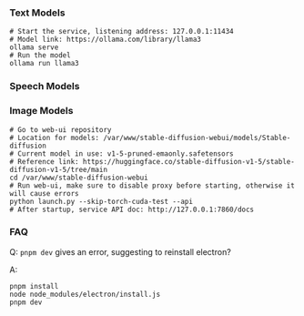 ### Text Models

```shell
# Start the service, listening address: 127.0.0.1:11434
# Model link: https://ollama.com/library/llama3
ollama serve
# Run the model
ollama run llama3
```

### Speech Models

### Image Models

```shell
# Go to web-ui repository
# Location for models: /var/www/stable-diffusion-webui/models/Stable-diffusion
# Current model in use: v1-5-pruned-emaonly.safetensors
# Reference link: https://huggingface.co/stable-diffusion-v1-5/stable-diffusion-v1-5/tree/main
cd /var/www/stable-diffusion-webui
# Run web-ui, make sure to disable proxy before starting, otherwise it will cause errors
python launch.py --skip-torch-cuda-test --api
# After startup, service API doc: http://127.0.0.1:7860/docs
```

### FAQ

Q: `pnpm dev` gives an error, suggesting to reinstall electron?

A:

```shell
pnpm install
node node_modules/electron/install.js
pnpm dev
```

